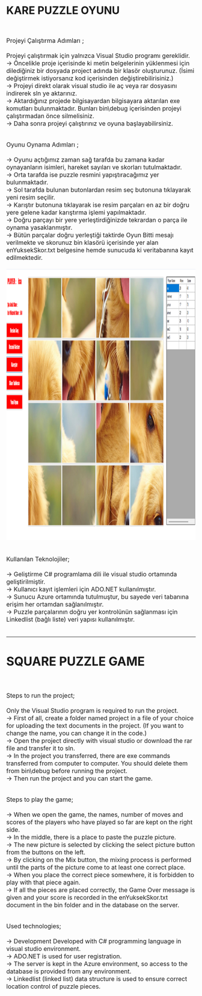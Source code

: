 <h1>KARE PUZZLE OYUNU </h1>
<br>
<br>
<span style="font-size:16px;">
Projeyi Çalıştırma Adımları ;<br><br>
Projeyi çalıştırmak için yalnızca Visual Studio programı gereklidir. <br>
-> Öncelikle proje içerisinde ki metin belgelerinin yüklenmesi için dilediğiniz bir dosyada project adında bir klasör oluşturunuz. (İsimi değiştirmek istiyorsanız kod içerisinden değiştirebilirisiniz.)<br>
-> Projeyi direkt olarak visual studio ile aç veya rar dosyasını indirerek sln ye aktarınız.<br>
-> Aktardığınız projede bilgisayardan bilgisayara aktarılan exe komutları bulunmaktadır. Bunları bin\debug içerisinden projeyi çalıştırmadan önce silmelisiniz.<br>
-> Daha sonra projeyi çalıştırınız ve oyuna başlayabilirsiniz.<br><br>

Oyunu Oynama Adımları ;<br><br>
-> Oyunu açtığımız zaman sağ tarafda bu zamana kadar oynayanların isimleri, hareket sayıları ve skorları tutulmaktadır.<br>
-> Orta tarafda ise puzzle resmini yapıştıracağımız yer bulunmaktadır.<br>
-> Sol tarafda bulunan butonlardan resim seç butonuna tıklayarak yeni resim seçilir.<br>
-> Karıştır butonuna tıklayarak ise resim parçaları en az bir doğru yere gelene kadar karıştırma işlemi yapılmaktadır.<br>
-> Doğru parçayı bir yere yerleştirdiğinizde tekrardan o parça ile oynama yasaklanmıştır.<br>
-> Bütün parçalar doğru yerleştiği taktirde Oyun Bitti mesajı verilmekte ve skorunuz bin klasörü içerisinde yer alan enYuksekSkor.txt belgesine hemde sunucuda ki veritabanına kayıt edilmektedir.<br><br>
<img src="images/proje.png" width="1280" height="720">
<br><br>

Kullanılan Teknolojiler;<br><br>
-> Geliştirme C# programlama dili ile visual studio ortamında geliştirilmiştir.<br>
-> Kullanıcı kayıt işlemleri için ADO.NET kullanılmıştır.<br>
-> Sunucu Azure ortamında tutulmuştur, bu sayede veri tabanına erişim her ortamdan sağlanılmıştır.<br>
-> Puzzle parçalarının doğru yer kontrolünün sağlanması için Linkedlist (bağlı liste) veri yapısı kullanılmıştır.<br><br>
</span>
<hr>

<h1>SQUARE PUZZLE GAME</h1>
<br>
<br>
<span style="font-size:16px;">
Steps to run the project;<br><br>
Only the Visual Studio program is required to run the project.<br>
-> First of all, create a folder named project in a file of your choice for uploading the text documents in the project. (If you want to change the name, you can change it in the code.)<br>
-> Open the project directly with visual studio or download the rar file and transfer it to sln.<br>
-> In the project you transferred, there are exe commands transferred from computer to computer. You should delete them from bin\debug before running the project.<br>
-> Then run the project and you can start the game.<br><br>

Steps to play the game;<br><br>
-> When we open the game, the names, number of moves and scores of the players who have played so far are kept on the right side.<br>
-> In the middle, there is a place to paste the puzzle picture.<br>
-> The new picture is selected by clicking the select picture button from the buttons on the left.<br>
-> By clicking on the Mix button, the mixing process is performed until the parts of the picture come to at least one correct place.<br>
-> When you place the correct piece somewhere, it is forbidden to play with that piece again.<br>
-> If all the pieces are placed correctly, the Game Over message is given and your score is recorded in the enYuksekSkor.txt document in the bin folder and in the database on the server.<br><br>

Used technologies;<br><br>
-> Development Developed with C# programming language in visual studio environment.<br>
-> ADO.NET is used for user registration.<br>
-> The server is kept in the Azure environment, so access to the database is provided from any environment.<br>
-> Linkedlist (linked list) data structure is used to ensure correct location control of puzzle pieces.<br>
</span>
